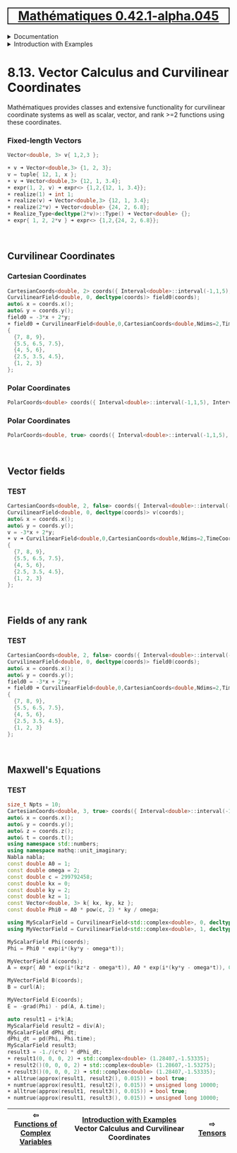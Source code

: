 [<h1 style='border: 2px solid; text-align: center'>Mathématiques 0.42.1-alpha.045</h1>](../../../README.md)

<details>

<summary>Documentation</summary>

# [Documentation](../../README.md)<br>
Chapter 1. [License](../../license/README.md)<br>
Chapter 2. [About](../../about/README.md)<br>
Chapter 3. [Why?](../../why/README.md)<br>
Chapter 4. [Objectives](../../objectives/README.md)<br>
Chapter 5. [Versioning](../../versioning/README.md)<br>
Chapter 6. [Status & Release Notes](../../status-release/README.md)<br>
Chapter 7. [Upcoming Development](../../development-schedule/README.md)<br>
Chapter 8. _Introduction with Examples_ <br>
Chapter 9. [Installation](../../installation/README.md)<br>
Chapter 10. [Your First Mathématiques Project](../../first-project/README.md)<br>
Chapter 11. [Usage Guide: Syntax, Data Types, Functions, etc](../../user-guide/README.md)<br>
Chapter 12. [Benchmarks](../../benchmarks/README.md)<br>
Chapter 13. [Tests](../../test/README.md)<br>
Chapter 14. [Developer Guide: Modifying and Extending Mathématiques](../../developer-guide/README.md)<br>


</details>



<details>

<summary>Introduction with Examples</summary>

# [8. Introduction with Examples](../README.md)<br>
8.1. [Pretty Printing and Debugging](../print-debug/README.md)<br>
8.2. [Number Systems and Arithmetic](../numbers/README.md)<br>
8.3. [Vectors, Matrices, and MultiArrays](../multiarrays/README.md)<br>
8.4. [Nested MultiArrays](../nested-multiarrays/README.md)<br>
8.5. [Special Vectors, Matrices, and MultiArrays](../special-multiarrays/README.md)<br>
8.6. [MultiArray Arithmetic and Operators](../multiarray-arithmetic/README.md)<br>
8.7. [Mixed-Rank & Mixed-Depth Arithmetic](../arithmetic-mixed/README.md)<br>
8.8. [Linear Algebra](../linear-algebra/README.md)<br>
8.9. [Indexing, Masks, Slicing, Sorting, etc.](../sort-mask-slice/README.md)<br>
8.10. [Common and Special Mathematical Functions](../math-functions/README.md)<br>
8.11. [Numerical / Discretized Mathematical Function Objects](../numerical-functions/README.md)<br>
8.12. [Functions of Complex Variables](../complex-calculus/README.md)<br>
8.13. _Vector Calculus and Curvilinear Coordinates_ <br>
8.14. [Tensors](../tensors/README.md)<br>
8.15. [Series and transforms](../series-transforms/README.md)<br>


</details>



# 8.13. Vector Calculus and Curvilinear Coordinates


Mathématiques provides classes and extensive functionality for curvilinear coordinate systems as well as scalar, vector, and rank >=2 functions using these coordinates.
### Fixed-length Vectors
```C++
Vector<double, 3> v{ 1,2,3 };

☀ v ➜ Vector<double,3> {1, 2, 3};
v = tuple{ 12, 1, x };
☀ v ➜ Vector<double,3> {12, 1, 3.4};
☀ expr(1, 2, v) ➜ expr<> {1,2,{12, 1, 3.4}};
☀ realize(1) ➜ int 1;
☀ realize(v) ➜ Vector<double,3> {12, 1, 3.4};
☀ realize(2*v) ➜ Vector<double> {24, 2, 6.8};
☀ Realize_Type<decltype(2*v)>::Type() ➜ Vector<double> {};
☀ expr{ 1, 2, 2*v } ➜ expr<> {1,2,{24, 2, 6.8}};
```

<br>

## Curvilinear Coordinates

### Cartesian Coordinates
```C++
CartesianCoords<double, 2> coords({ Interval<double>::interval(-1,1,5), Interval<double>::interval(2,3,3), });
CurvilinearField<double, 0, decltype(coords)> field0(coords);
auto& x = coords.x();
auto& y = coords.y();
field0 = -3*x + 2*y;
☀ field0 ➜ CurvilinearField<double,0,CartesianCoords<double,Ndims=2,TimeCoord=false>> 
{
  {7, 8, 9},
  {5.5, 6.5, 7.5},
  {4, 5, 6},
  {2.5, 3.5, 4.5},
  {1, 2, 3}
};
```


### Polar Coordinates
```C++
PolarCoords<double> coords({ Interval<double>::interval(-1,1,5), Interval<double>::interval(2,3,3), });
```


### Polar Coordinates
```C++
PolarCoords<double, true> coords({ Interval<double>::interval(-1,1,5), Interval<double>::interval(2,3,3), Interval<double>::interval(0,1,3), });
```


<br>

## Vector fields

### TEST
```C++
CartesianCoords<double, 2, false> coords({ Interval<double>::interval(-1,1,5), Interval<double>::interval(2,3,3), });
CurvilinearField<double, 0, decltype(coords)> v(coords);
auto& x = coords.x();
auto& y = coords.y();
v = -3*x + 2*y;
☀ v ➜ CurvilinearField<double,0,CartesianCoords<double,Ndims=2,TimeCoord=false>> 
{
  {7, 8, 9},
  {5.5, 6.5, 7.5},
  {4, 5, 6},
  {2.5, 3.5, 4.5},
  {1, 2, 3}
};
```


<br>

## Fields of any rank

### TEST
```C++
CartesianCoords<double, 2, false> coords({ Interval<double>::interval(-1,1,5), Interval<double>::interval(2,3,3), });
CurvilinearField<double, 0, decltype(coords)> field0(coords);
auto& x = coords.x();
auto& y = coords.y();
field0 = -3*x + 2*y;
☀ field0 ➜ CurvilinearField<double,0,CartesianCoords<double,Ndims=2,TimeCoord=false>> 
{
  {7, 8, 9},
  {5.5, 6.5, 7.5},
  {4, 5, 6},
  {2.5, 3.5, 4.5},
  {1, 2, 3}
};
```


<br>

## Maxwell's Equations

### TEST
```C++
size_t Npts = 10;
CartesianCoords<double, 3, true> coords({ Interval<double>::interval(-1,1,Npts), Interval<double>::interval(-1,1,Npts), Interval<double>::interval(-1,1,Npts), Interval<double>::interval(0,1,Npts), });
auto& x = coords.x();
auto& y = coords.y();
auto& z = coords.z();
auto& t = coords.t();
using namespace std::numbers;
using namespace mathq::unit_imaginary;
Nabla nabla;
const double A0 = 1;
const double omega = 2;
const double c = 299792458;
const double kx = 0;
const double ky = 2;
const double kz = 1;
const Vector<double, 3> k{ kx, ky, kz };
const double Phi0 = A0 * pow(c, 2) * ky / omega;

using MyScalarField = CurvilinearField<std::complex<double>, 0, decltype(coords)>;
using MyVectorField = CurvilinearField<std::complex<double>, 1, decltype(coords)>;

MyScalarField Phi(coords);
Phi = Phi0 * exp(i*(ky*y - omega*t));

MyVectorField A(coords);
A = expr{ A0 * exp(i*(kz*z - omega*t)), A0 * exp(i*(ky*y - omega*t)), 0 };

MyVectorField B(coords);
B = curl(A);

MyVectorField E(coords);
E = -grad(Phi) - pd(A, A.time);

auto result1 = i*k|A;
MyScalarField result2 = div(A);
MyScalarField dPhi_dt;
dPhi_dt = pd(Phi, Phi.time);
MyScalarField result3;
result3 = -1./(c*c) * dPhi_dt;
☀ result1(0, 0, 0, 2) ➜ std::complex<double> (1.28407,-1.53335);
☀ result2()(0, 0, 0, 2) ➜ std::complex<double> (1.28607,-1.53275);
☀ result3()(0, 0, 0, 2) ➜ std::complex<double> (1.28407,-1.53335);
☀ alltrue(approx(result1, result2(), 0.015)) ➜ bool true;
☀ numtrue(approx(result1, result2(), 0.015)) ➜ unsigned long 10000;
☀ alltrue(approx(result1, result3(), 0.015)) ➜ bool true;
☀ numtrue(approx(result1, result3(), 0.015)) ➜ unsigned long 10000;
```



| ⇦ <br />[Functions of Complex Variables](../complex-calculus/README.md)  | [Introduction with Examples](../README.md)<br />Vector Calculus and Curvilinear Coordinates<br /><img width=1000/> | ⇨ <br />[Tensors](../tensors/README.md)   |
| ------------ | :-------------------------------: | ------------ |

